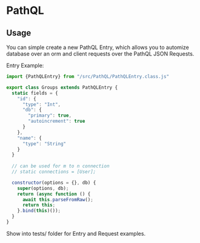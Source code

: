 # PathQL

## Usage
You can simple create a new PathQL Entry, which allows you to automize database over an orm and client requests over the PathQL JSON Requests.

Entry Example:
```javascript
import {PathQLEntry} from "/src/PathQL/PathQLEntry.class.js"

export class Groups extends PathQLEntry {
  static fields = {
    "id": {
      "type": "Int",
      "db": {
        "primary": true,
        "autoincrement": true
      }
    },
    "name": {
      "type": "String"
    }
  }
    
  // can be used for m to n connection
  // static connections = [User];

  constructor(options = {}, db) {
    super(options, db);
    return (async function () {
      await this.parseFromRaw();
      return this;
    }.bind(this)());
  }
}
```


Show into tests/ folder for Entry and Request examples.
